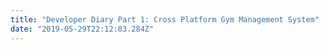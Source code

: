 ```yaml
---
title: "Developer Diary Part 1: Cross Platform Gym Management System"
date: "2019-05-29T22:12:03.284Z"
---
```

